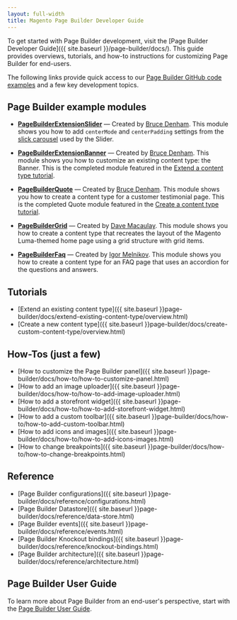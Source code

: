 ```yaml
---
layout: full-width
title: Magento Page Builder Developer Guide
---
```


To get started with Page Builder development, visit the [Page Builder Developer Guide]({{ site.baseurl }}/page-builder/docs/). This guide provides overviews, tutorials, and how-to instructions for customizing Page Builder for end-users. 

The following links provide quick access to our [Page Builder GitHub code examples](https://github.com/magento-devdocs/pagebuilder-examples) and a few key development topics.

## Page Builder example modules

- **[PageBuilderExtensionSlider](https://github.com/magento-devdocs/pagebuilder-examples/tree/master/Example/PageBuilderExtensionSlider)** — Created by [Bruce Denham](https://github.com/bdenham). This module shows you how to add `centerMode` and `centerPadding` settings from the [slick carousel](https://kenwheeler.github.io/slick/) used by the Slider.
  
- **[PageBuilderExtensionBanner](https://github.com/magento-devdocs/pagebuilder-examples/tree/master/Example/PageBuilderExtensionBanner)** — Created by [Bruce Denham](https://github.com/bdenham). This module shows you how to customize an existing content type: the Banner. This is the completed module featured in the [Extend a content type tutorial](https://devdocs.magento.com/page-builder/docs/extend-existing-content-type/overview.html).

- **[PageBuilderQuote](https://github.com/magento-devdocs/pagebuilder-examples/tree/master/Example/PageBuilderQuote)** — Created by [Bruce Denham](https://github.com/bdenham). This module shows you how to create a content type for a customer testimonial page. This is the completed Quote module featured in the [Create a content type tutorial](https://devdocs.magento.com/page-builder/docs/create-custom-content-type/overview.html).

- **[PageBuilderGrid](https://github.com/magento-devdocs/pagebuilder-examples/tree/master/Example/PageBuilderGrid)** — Created by [Dave Macaulay](https://github.com/davemacaulay). This module shows you how to create a content type that recreates the layout of the Magento Luma-themed home page using a grid structure with grid items.

- **[PageBuilderFaq](https://github.com/magento-devdocs/pagebuilder-examples/tree/master/Example/PageBuilderFaq)** — Created by [Igor Melnikov](https://github.com/melnikovi). This module shows you how to create a content type for an FAQ page that uses an accordion for the questions and answers.

## Tutorials

- [Extend an existing content type]({{ site.baseurl }}page-builder/docs/extend-existing-content-type/overview.html)
- [Create a new content type]({{ site.baseurl }}page-builder/docs/create-custom-content-type/overview.html)

## How-Tos (just a few)

- [How to customize the Page Builder panel]({{ site.baseurl }}page-builder/docs/how-to/how-to-customize-panel.html)
- [How to add an image uploader]({{ site.baseurl }}page-builder/docs/how-to/how-to-add-image-uploader.html)
- [How to add a storefront widget]({{ site.baseurl }}page-builder/docs/how-to/how-to-add-storefront-widget.html)
- [How to add a custom toolbar]({{ site.baseurl }}page-builder/docs/how-to/how-to-add-custom-toolbar.html)
- [How to add icons and images]({{ site.baseurl }}page-builder/docs/how-to/how-to-add-icons-images.html)
- [How to change breakpoints]({{ site.baseurl }}page-builder/docs/how-to/how-to-change-breakpoints.html)

## Reference

- [Page Builder configurations]({{ site.baseurl }}page-builder/docs/reference/configurations.html)
- [Page Builder Datastore]({{ site.baseurl }}page-builder/docs/reference/data-store.html)
- [Page Builder events]({{ site.baseurl }}page-builder/docs/reference/events.html)
- [Page Builder Knockout bindings]({{ site.baseurl }}page-builder/docs/reference/knockout-bindings.html)
- [Page Builder architecture]({{ site.baseurl }}page-builder/docs/reference/architecture.html)

## Page Builder User Guide

To learn more about Page Builder from an end-user's perspective, start with the [Page Builder User Guide](https://docs.magento.com/m2/ee/user_guide/cms/page-builder.html).
